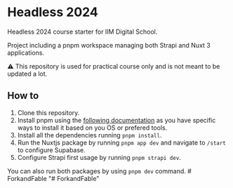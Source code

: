 # Headless 2024

Headless 2024 course starter for IIM Digital School.

Project including a pnpm workspace managing both Strapi and Nuxt 3 applications.

⚠️ This repository is used for practical course only and is not meant to be updated a lot.

## How to

1. Clone this repository.
2. Install pnpm using the [following documentation](https://pnpm.io/installation) as you have specific ways to install it based on you OS or prefered tools.
3. Install all the dependencies running `pnpm install`.
4. Run the Nuxtjs package by running `pnpm app dev` and navigate to `/start` to configure Supabase. 
5. Configure Strapi first usage by running `pnpm strapi dev`.

You can also run both packages by using `pnpm dev` command.
#   F o r k a n d F a b l e  
 "# ForkandFable" 
